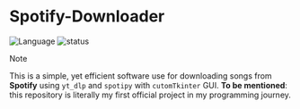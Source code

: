 # Spotify-Downloader

![Language](https://img.shields.io/badge/language-Python-blue?logo=python)
![status](https://img.shields.io/badge/status-In_Progress-yellow)

> [!NOTE]
> This is a simple, yet efficient software use for downloading songs from **Spotify** using `yt_dlp` and `spotipy` with `cutomTkinter` GUI.
> **To be mentioned**: this repository is literally my first official project in my programming journey.
